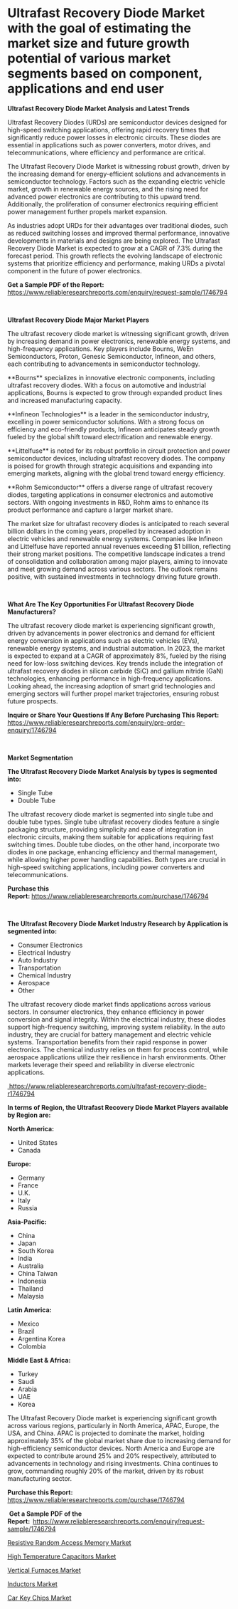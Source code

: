 <p><h1>Ultrafast Recovery Diode Market with the goal of estimating the market size and future growth potential of various market segments based on component, applications and end user</h1></p><p><strong>Ultrafast Recovery Diode Market Analysis and Latest Trends</strong></p>
<p><p>Ultrafast Recovery Diodes (URDs) are semiconductor devices designed for high-speed switching applications, offering rapid recovery times that significantly reduce power losses in electronic circuits. These diodes are essential in applications such as power converters, motor drives, and telecommunications, where efficiency and performance are critical. </p><p>The Ultrafast Recovery Diode Market is witnessing robust growth, driven by the increasing demand for energy-efficient solutions and advancements in semiconductor technology. Factors such as the expanding electric vehicle market, growth in renewable energy sources, and the rising need for advanced power electronics are contributing to this upward trend. Additionally, the proliferation of consumer electronics requiring efficient power management further propels market expansion.</p><p>As industries adopt URDs for their advantages over traditional diodes, such as reduced switching losses and improved thermal performance, innovative developments in materials and designs are being explored. The Ultrafast Recovery Diode Market is expected to grow at a CAGR of 7.3% during the forecast period. This growth reflects the evolving landscape of electronic systems that prioritize efficiency and performance, making URDs a pivotal component in the future of power electronics.</p></p>
<p><strong>Get a Sample PDF of the Report:&nbsp;</strong> <a href="https://www.reliableresearchreports.com/enquiry/request-sample/1746794?utm_campaign=115&utm_medium=2&utm_source=Github&utm_content=ia&utm_term=10022025&utm_id=ultrafast-recovery-diode">https://www.reliableresearchreports.com/enquiry/request-sample/1746794</a></p>
<p>&nbsp;</p>
<p><strong>Ultrafast Recovery Diode Major Market Players</strong></p>
<p><p>The ultrafast recovery diode market is witnessing significant growth, driven by increasing demand in power electronics, renewable energy systems, and high-frequency applications. Key players include Bourns, WeEn Semiconductors, Proton, Genesic Semiconductor, Infineon, and others, each contributing to advancements in semiconductor technology.</p><p>**Bourns** specializes in innovative electronic components, including ultrafast recovery diodes. With a focus on automotive and industrial applications, Bourns is expected to grow through expanded product lines and increased manufacturing capacity.</p><p>**Infineon Technologies** is a leader in the semiconductor industry, excelling in power semiconductor solutions. With a strong focus on efficiency and eco-friendly products, Infineon anticipates steady growth fueled by the global shift toward electrification and renewable energy.</p><p>**Littelfuse** is noted for its robust portfolio in circuit protection and power semiconductor devices, including ultrafast recovery diodes. The company is poised for growth through strategic acquisitions and expanding into emerging markets, aligning with the global trend toward energy efficiency.</p><p>**Rohm Semiconductor** offers a diverse range of ultrafast recovery diodes, targeting applications in consumer electronics and automotive sectors. With ongoing investments in R&D, Rohm aims to enhance its product performance and capture a larger market share.</p><p>The market size for ultrafast recovery diodes is anticipated to reach several billion dollars in the coming years, propelled by increased adoption in electric vehicles and renewable energy systems. Companies like Infineon and Littelfuse have reported annual revenues exceeding $1 billion, reflecting their strong market positions. The competitive landscape indicates a trend of consolidation and collaboration among major players, aiming to innovate and meet growing demand across various sectors. The outlook remains positive, with sustained investments in technology driving future growth.</p></p>
<p>&nbsp;</p>
<p><strong>What Are The Key Opportunities For Ultrafast Recovery Diode Manufacturers?</strong></p>
<p><p>The ultrafast recovery diode market is experiencing significant growth, driven by advancements in power electronics and demand for efficient energy conversion in applications such as electric vehicles (EVs), renewable energy systems, and industrial automation. In 2023, the market is expected to expand at a CAGR of approximately 8%, fueled by the rising need for low-loss switching devices. Key trends include the integration of ultrafast recovery diodes in silicon carbide (SiC) and gallium nitride (GaN) technologies, enhancing performance in high-frequency applications. Looking ahead, the increasing adoption of smart grid technologies and emerging sectors will further propel market trajectories, ensuring robust future prospects.</p></p>
<p><strong>Inquire or Share Your Questions If Any Before Purchasing This Report:</strong> <a href="https://www.reliableresearchreports.com/enquiry/pre-order-enquiry/1746794?utm_campaign=115&utm_medium=2&utm_source=Github&utm_content=ia&utm_term=10022025&utm_id=ultrafast-recovery-diode">https://www.reliableresearchreports.com/enquiry/pre-order-enquiry/1746794</a></p>
<p>&nbsp;</p>
<p><strong>Market Segmentation</strong></p>
<p><strong>The Ultrafast Recovery Diode Market Analysis by types is segmented into:</strong></p>
<p><ul><li>Single Tube</li><li>Double Tube</li></ul></p>
<p><p>The ultrafast recovery diode market is segmented into single tube and double tube types. Single tube ultrafast recovery diodes feature a single packaging structure, providing simplicity and ease of integration in electronic circuits, making them suitable for applications requiring fast switching times. Double tube diodes, on the other hand, incorporate two diodes in one package, enhancing efficiency and thermal management, while allowing higher power handling capabilities. Both types are crucial in high-speed switching applications, including power converters and telecommunications.</p></p>
<p><strong>Purchase this Report:&nbsp;</strong><a href="https://www.reliableresearchreports.com/purchase/1746794?utm_campaign=115&utm_medium=2&utm_source=Github&utm_content=ia&utm_term=10022025&utm_id=ultrafast-recovery-diode">https://www.reliableresearchreports.com/purchase/1746794</a></p>
<p>&nbsp;</p>
<p><strong>The Ultrafast Recovery Diode Market Industry Research by Application is segmented into:</strong></p>
<p><ul><li>Consumer Electronics</li><li>Electrical Industry</li><li>Auto Industry</li><li>Transportation</li><li>Chemical Industry</li><li>Aerospace</li><li>Other</li></ul></p>
<p><p>The ultrafast recovery diode market finds applications across various sectors. In consumer electronics, they enhance efficiency in power conversion and signal integrity. Within the electrical industry, these diodes support high-frequency switching, improving system reliability. In the auto industry, they are crucial for battery management and electric vehicle systems. Transportation benefits from their rapid response in power electronics. The chemical industry relies on them for process control, while aerospace applications utilize their resilience in harsh environments. Other markets leverage their speed and reliability in diverse electronic applications.</p></p>
<p><a href="https://www.reliableresearchreports.com/ultrafast-recovery-diode-r1746794?utm_campaign=115&utm_medium=2&utm_source=Github&utm_content=ia&utm_term=10022025&utm_id=ultrafast-recovery-diode">&nbsp;https://www.reliableresearchreports.com/ultrafast-recovery-diode-r1746794</a></p>
<p><strong>In terms of Region, the Ultrafast Recovery Diode Market Players available by Region are:</strong></p>
<p>
    <p> <strong> North America: </strong>
        <ul>
            <li>United States</li>
            <li>Canada</li>
        </ul>
        </p> 
    <p> <strong> Europe: </strong>
        <ul>
            <li>Germany</li>
            <li>France</li>
            <li>U.K.</li>
            <li>Italy</li>
            <li>Russia</li>
        </ul>
        </p> 
    <p> <strong> Asia-Pacific: </strong>
        <ul>
            <li>China</li>
            <li>Japan</li>
            <li>South Korea</li>
            <li>India</li>
            <li>Australia</li>
            <li>China Taiwan</li>
            <li>Indonesia</li>
            <li>Thailand</li>
            <li>Malaysia</li>
        </ul>
        </p> 
    <p> <strong> Latin America: </strong>
        <ul>
            <li>Mexico</li>
            <li>Brazil</li>
            <li>Argentina Korea</li>
            <li>Colombia</li>
        </ul>
        </p> 
    <p> <strong> Middle East & Africa: </strong>
        <ul>
            <li>Turkey</li>
            <li>Saudi</li>
            <li>Arabia</li>
            <li>UAE</li>
            <li>Korea</li>
        </ul>
    </p>
    </p>
<p><p>The Ultrafast Recovery Diode market is experiencing significant growth across various regions, particularly in North America, APAC, Europe, the USA, and China. APAC is projected to dominate the market, holding approximately 35% of the global market share due to increasing demand for high-efficiency semiconductor devices. North America and Europe are expected to contribute around 25% and 20% respectively, attributed to advancements in technology and rising investments. China continues to grow, commanding roughly 20% of the market, driven by its robust manufacturing sector.</p></p>
<p><strong>Purchase this Report: </strong><a href="https://www.reliableresearchreports.com/purchase/1746794?utm_campaign=115&utm_medium=2&utm_source=Github&utm_content=ia&utm_term=10022025&utm_id=ultrafast-recovery-diode">https://www.reliableresearchreports.com/purchase/1746794</a></p>
<p>&nbsp;<strong>Get a Sample PDF of the Report:&nbsp;&nbsp;</strong><a href="https://www.reliableresearchreports.com/enquiry/request-sample/1746794?utm_campaign=115&utm_medium=2&utm_source=Github&utm_content=ia&utm_term=10022025&utm_id=ultrafast-recovery-diode">https://www.reliableresearchreports.com/enquiry/request-sample/1746794</a></p>
<p><strong></strong></p>
<p><p><a href="https://github.com/akrachveslov/Market-Research-Report-List-1/blob/main/resistive-random-access-memory-market.md?utm_campaign=115&utm_medium=2&utm_source=Github&utm_content=ia&utm_term=10022025&utm_id=ultrafast-recovery-diode">Resistive Random Access Memory Market</a></p><p><a href="https://github.com/tashipmhuiri/Market-Research-Report-List-1/blob/main/high-temperature-capacitors-market.md?utm_campaign=115&utm_medium=2&utm_source=Github&utm_content=ia&utm_term=10022025&utm_id=ultrafast-recovery-diode">High Temperature Capacitors Market</a></p><p><a href="https://github.com/adyawafurber1/Market-Research-Report-List-1/blob/main/vertical-furnaces-market.md?utm_campaign=115&utm_medium=2&utm_source=Github&utm_content=ia&utm_term=10022025&utm_id=ultrafast-recovery-diode">Vertical Furnaces Market</a></p><p><a href="https://github.com/balapopepi/Market-Research-Report-List-1/blob/main/inductors-market.md?utm_campaign=115&utm_medium=2&utm_source=Github&utm_content=ia&utm_term=10022025&utm_id=ultrafast-recovery-diode">Inductors Market</a></p><p><a href="https://github.com/pimanoruman/Market-Research-Report-List-1/blob/main/car-key-chips-market.md?utm_campaign=115&utm_medium=2&utm_source=Github&utm_content=ia&utm_term=10022025&utm_id=ultrafast-recovery-diode">Car Key Chips Market</a></p></p>